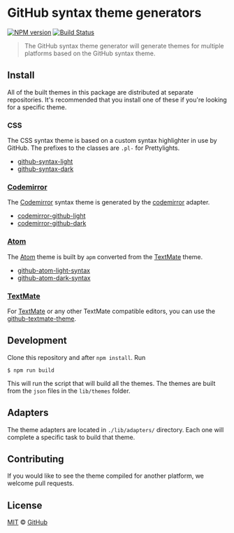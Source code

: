 # GitHub syntax theme generators

[![NPM version](https://img.shields.io/npm/v/github-syntax-theme-generator.svg)](https://www.npmjs.org/package/github-syntax-theme-generator)
[![Build Status](https://travis-ci.org/primer/github-syntax-theme-generator.svg?branch=master)](https://travis-ci.org/primer/github-syntax-theme-generator)

> The GitHub syntax theme generator will generate themes for multiple platforms based on the GitHub syntax theme.

## Install

All of the built themes in this package are distributed at separate repositories. It's recommended that you install one of these if you're looking for a specific theme.

### CSS

The CSS syntax theme is based on a custom syntax highlighter in use by GitHub. The prefixes to the classes are `.pl-` for Prettylights.

- [github-syntax-light](https://github.com/primer/github-syntax-light)
- [github-syntax-dark](https://github.com/primer/github-syntax-dark)

### [Codemirror][codemirror]

The [Codemirror][codemirror] syntax theme is generated by the [codemirror](./lib/adapters/codemirror.js) adapter.

- [codemirror-github-light](https://github.com/primer/codemirror-github-light)
- [codemirror-github-dark](https://github.com/primer/codemirror-github-dark)

### [Atom][atom]

The [Atom][atom] theme is built by `apm` converted from the [TextMate][tm] theme.

- [github-atom-light-syntax](https://github.com/primer/github-atom-light-syntax)
- [github-atom-dark-syntax](https://github.com/primer/github-atom-dark-syntax)

### [TextMate][tm]

For [TextMate][tm] or any other TextMate compatible editors, you can use the [github-textmate-theme](https://github.com/primer/github-textmate-theme).


## Development

Clone this repository and after `npm install`. Run

```
$ npm run build
```

This will run the script that will build all the themes. The themes are built from the `json` files in the `lib/themes` folder.

## Adapters

The theme adapters are located in `./lib/adapters/` directory. Each one will complete a specific task to build that theme.

## Contributing

If you would like to see the theme compiled for another platform, we welcome pull requests.

## License

[MIT](./LICENSE) &copy; [GitHub](https://github.com/)

[vscode]: https://code.visualstudio.com/
[codemirror]: https://codemirror.net/
[tm]: https://github.com/textmate/textmate
[atom]: https://atom.io/
